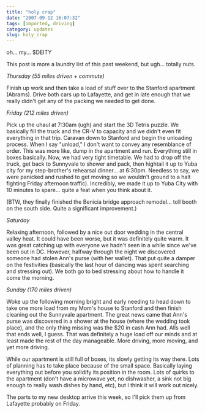 ```yaml
---
title: "holy crap"
date: "2007-09-12 16:07:32"
tags: [imported, driving]
category: updates
slug: holy_crap
---
```


oh... my... $DEITY

This post is more a laundry list of this past weekend, but ugh... totally nuts.

<em>Thursday (55 miles driven + commute)</em>

Finish up work and then take a load of stuff over to the Stanford apartment (Abrams). Drive both cars up to Lafayette, and get in late enough that we really didn't get any of the packing we needed to get done.

<em>Friday (212 miles driven)</em>

Pick up the uhaul at 7:30am (ugh) and start the 3D Tetris puzzle. We basically fill the truck and the CR-V to capacity and we didn't even fit everything in that trip. Caravan down to Stanford and begin the unloading process. When I say "unload," I don't want to convey any resemblance of order. This was more like, dump in the apartment and run. Everything still in boxes basically. Now, we had very tight timetable. We had to drop off the truck, get back to Sunnyvale to shower and pack, then hightail it up to Yuba city for my step-brother's rehearsal dinner... at 6:30pm. Needless to say, we were panicked and rushed to get moving so we wouldn't ground to a halt fighting Friday afternoon traffic). Incredibly, we made it up to Yuba City with 10 minutes to spare... quite a feat when you think about it.

(BTW, they finally finished the Benicia bridge approach remodel... toll booth on the south side. Quite a significant improvement.)

<em>Saturday</em>

Relaxing afternoon, followed by a nice out door wedding in the central valley heat. It could have been worse, but it was definitely quite warm. It was great catching up with everyone we hadn't seen in a while since we've been out in DC. However, halfway through the night we discovered someone had stolen Ann's purse (with her wallet). That put quite a damper on the festivities (basically the last hour of dancing was spent searching and stressing out). We both go to bed stressing about how to handle it come the morning.

<em>Sunday (170 miles driven)</em>

Woke up the following morning bright and early needing to head down to take one more load from my Mom's house to Stanford and then finish cleaning out the Sunnyvale apartment. The great news came that Ann's purse was discovered in a shower at the house (where the wedding took place), and the only thing missing was the $20 in cash Ann had. Alls well that ends well, I guess. That was definitely a huge load off our minds and at least made the rest of the day manageable. More driving, more moving, and yet more driving.

While our apartment is still full of boxes, its slowly getting its way there. Lots of planning has to take place because of the small space. Basically laying everything out before you solidify its position in the room. Lots of quirks to the apartment (don't have a microwave yet, no dishwasher, a sink not big enough to really wash dishes by hand, etc), but I think it will work out nicely.

The parts to my new desktop arrive this week, so I'll pick them up from Lafayette probably on Friday.

